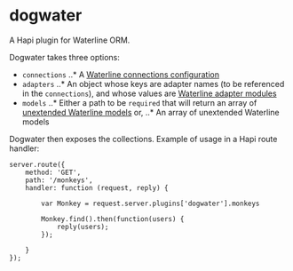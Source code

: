 dogwater
========

A Hapi plugin for Waterline ORM.

Dogwater takes three options:
* `connections`
..* A [Waterline connections configuration](http://sailsjs.org/#/documentation/reference/sails.config/sails.config.connections.html)
* `adapters`
..* An object whose keys are adapter names (to be referenced in the `connections`), and whose values are [Waterline adapter modules](https://github.com/balderdashy/sails-docs/blob/0.9/Database-Support.md)
* `models`
..* Either a path to be `required` that will return an array of [unextended Waterline models](https://github.com/balderdashy/waterline-docs/blob/master/models.md#how-do-i-define-a-model) or,
..* An array of unextended Waterline models

Dogwater then exposes the collections.  Example of usage in a Hapi route handler:
```
server.route({
    method: 'GET',
    path: '/monkeys',
    handler: function (request, reply) {
    
        var Monkey = request.server.plugins['dogwater'].monkeys
        
        Monkey.find().then(function(users) {
            reply(users);
        });
        
    }
});
```
